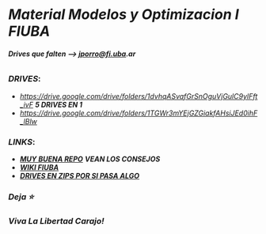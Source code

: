 # ___Material Modelos y Optimizacion I FIUBA___
###### ___Drives que falten --> jporro@fi.uba.ar___

### ___DRIVES___:
* _https://drive.google.com/drive/folders/1dvhqASvafGrSnOguVjGulC9yIFft_ivF_ ___5 DRIVES EN 1___
* _https://drive.google.com/drive/folders/1TGWr3mYEjGZGiakfAHsiJEd0ihF_lBlw_
<!--
### Parciales:
* [Parciales Resueltos](https://drive.google.com/drive/folders/19k2CDqAoVJNFHZz6tq4Q_FEFhGl1n-C-)
* [Parciales Resueltos](https://drive.google.com/drive/folders/1_WpZf36kuXF7kEiBnYxCwbE4-ujvNNAx)
* [Parciales Resueltos _(algunos estan ya en los otros links)_](https://drive.google.com/drive/folders/1GkAzTrqeFMjKkkh-ZN_O3GRUb9s4-3ps)
* [Modelos](https://github.com/lucasbilo/ModelosYOptimizacionI/blob/main/ParcialesResueltos/Tp20210311.pdf)
  -->

### ___LINKS___:
* [___MUY BUENA REPO___](https://github.com/AbrahamOsco/Modelos71.14) ___VEAN LOS CONSEJOS___
* [___WIKI FIUBA___](http://wiki.foros-fiuba.com.ar/materias:71:14)
* [___DRIVES EN ZIPS POR SI PASA ALGO___](https://drive.google.com/drive/u/1/folders/1TCuZhHYz08hRTbka7LMtjLn276iJwJ3c)

  
### _Deja ⭐_
### _Viva La Libertad Carajo!_
